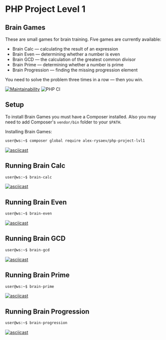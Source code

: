 # PHP Project Level 1

## Brain Games

These are small games for brain training. Five games are currently available:

* Brain Calc — calculating the result of an expression
* Brain Even — determining whether a number is even
* Brain GCD — the calculation of the greatest common divisor
* Brain Prime — determining whether a number is prime
* Brain Progression — finding the missing progression element

You need to solve the problem three times in a row — then you win.

[![Maintainability](https://api.codeclimate.com/v1/badges/94672faf6d06259441cf/maintainability)](https://codeclimate.com/github/alex-rysaev/php-project-lvl1/maintainability)
![PHP CI](https://github.com/alex-rysaev/php-project-lvl1/workflows/PHP%20CI/badge.svg)

## Setup

To install Brain Games you must have a Composer installed. Also you may need to add Composer's `vendor/bin` folder to your `$PATH`.

Installing Brain Games:

```bash
user@ws:~$ composer global require alex-rysaev/php-project-lvl1
```

[![asciicast](https://asciinema.org/a/B6tlRNDUU63YyWlzEnxWyVLlk.svg)](https://asciinema.org/a/B6tlRNDUU63YyWlzEnxWyVLlk)

## Running Brain Calc

```bash
user@ws:~$ brain-calc
```

[![asciicast](https://asciinema.org/a/qbAEe0GcRzSNEmZXBQwYreIjc.svg)](https://asciinema.org/a/qbAEe0GcRzSNEmZXBQwYreIjc)

## Running Brain Even

```bash
user@ws:~$ brain-even
```

[![asciicast](https://asciinema.org/a/KkuI9o1R4aVNl25NVEutOOMIj.svg)](https://asciinema.org/a/KkuI9o1R4aVNl25NVEutOOMIj)

## Running Brain GCD

```bash
user@ws:~$ brain-gcd
```

[![asciicast](https://asciinema.org/a/fP9o5NbEtwLIJxFCrqQ21ogkY.svg)](https://asciinema.org/a/fP9o5NbEtwLIJxFCrqQ21ogkY)

## Running Brain Prime

```bash
user@ws:~$ brain-prime
```

[![asciicast](https://asciinema.org/a/klTaqT9JFejuvZWcX12FJiXuF.svg)](https://asciinema.org/a/klTaqT9JFejuvZWcX12FJiXuF)

## Running Brain Progression

```bash
user@ws:~$ brain-progression
```

[![asciicast](https://asciinema.org/a/1fIE75PiKemA2el7UBsM7WVmn.svg)](https://asciinema.org/a/1fIE75PiKemA2el7UBsM7WVmn)